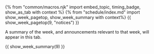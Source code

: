 {% from "common/macros.njk" import embed_topic, timing_badge, show_as_tab with context %}
{% from "schedule/index.md" import show_week_pagetop, show_week_summary with context%}
{{ show_week_pagetop(9, "notices") }}

<box type="info" dismissible>

A summary of the week, and announcements relevant to that week, will appear in this tab.
</box>

{{ show_week_summary(9) }}
